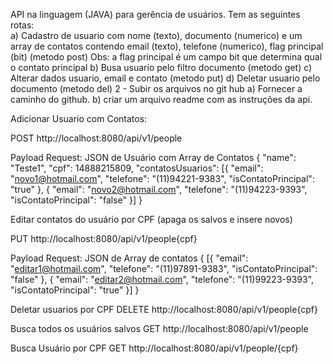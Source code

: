 API na linguagem (JAVA) para gerência de usuários. 
Tem as seguintes rotas:                                                                           
a) Cadastro de usuario com nome (texto), documento (numerico) e um array de contatos contendo email (texto), telefone (numerico), flag principal (bit) (metodo post)
Obs: a flag principal é um campo bit que determina qual o contato principal
b) Busa usuario pelo filtro documento (metodo get)
c) Alterar dados usuario, email e contato (metodo put)
d) Deletar usuario pelo documento (metodo del)
2 - Subir os arquivos no git hub
a) Fornecer a caminho do github.
b) criar um arquivo readme com as instruções da api.


Adicionar Usuario com Contatos:

POST http://localhost:8080/api/v1/people

Payload Request: JSON de Usuário com Array de Contatos
{
"name": "Teste1",
"cpf": 14888215809,
"contatosUsuarios":
    [{
    "email": "novo1@hotmail.com",
    "telefone": "(11)94221-9383",
    "isContatoPrincipal": "true"
    },
    {
    "email": "novo2@hotmail.com",
    "telefone": "(11)94223-9393",
    "isContatoPrincipal": "false"
    }]
}


Editar contatos do usuário por CPF (apaga os salvos e insere novos)

PUT http://localhost:8080/api/v1/people{cpf}

Payload Request: JSON de Array de contatos
{
    [{
    "email": "editar1@hotmail.com",
    "telefone": "(11)97891-9383",
    "isContatoPrincipal": "false"
    },
    {
    "email": "editar2@hotmail.com",
    "telefone": "(11)99223-9393",
    "isContatoPrincipal": "true"
    }]
}


Deletar usuarios por CPF
DELETE http://localhost:8080/api/v1/people{cpf}

Busca todos os usuários salvos
GET http://localhost:8080/api/v1/people

Busca Usuário por CPF
GET http://localhost:8080/api/v1/people/{cpf}

